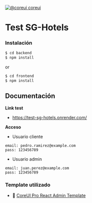[![@coreui coreui](https://img.shields.io/badge/@coreui%20-coreui-lightgrey.svg?style=flat-square)](https://github.com/coreui/coreui)

[npm-coreui]: https://www.npmjs.com/package/@coreui/coreui
[npm-coreui-badge]: https://img.shields.io/npm/v/@coreui/coreui.png?style=flat-square
[npm-coreui-download]: https://img.shields.io/npm/dm/@coreui/coreui.svg?style=flat-square
[npm-coreui-react]: https://www.npmjs.com/package/@coreui/react
[npm-coreui-react-badge]: https://img.shields.io/npm/v/@coreui/react.png?style=flat-square
[npm-coreui-react-download]: https://img.shields.io/npm/dm/@coreui/react.svg?style=flat-square
[npm]: https://www.npmjs.com/package/@coreui/react

# Test SG-Hotels

### Instalación

``` bash
$ cd backend
$ npm install
```

or

``` bash
$ cd frontend
$ npm install
```
## Documentación

**Link test**
* https://test-sg-hotels.onrender.com/


**Acceso**
- Usuario cliente
```
email: pedro.ramirez@example.com
pass: 123456789
```
- Usuario admin
```
email: juan.perez@example.com
pass: 123456789
```

### Template utilizado

* 💪  [CoreUI Pro React Admin Template](https://coreui.io/pro/react)